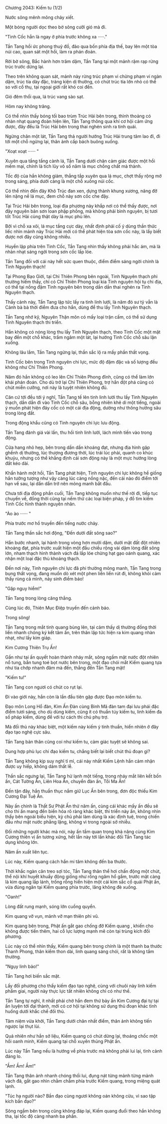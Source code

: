 




Chương 2043: Kiếm tu (1/2)


Nước sông mênh mông chảy xiết.

Một bóng người dọc theo bờ sông cưỡi gió mà đi.

"Tinh Cốc hẳn là ngay ở phía trước không xa ·····."

Tần Tang hồi ức phong thuỷ đồ, đảo qua bốn phía địa thế, bay lên một tòa núi cao, quan sát một hồi, làm ra phán đoán.

Rời bờ sông, Bắc hành hơn trăm dặm, Tần Tang tại một mảnh rậm rạp rừng trúc trước dừng lại.

Theo trên không quan sát, mảnh này rừng trúc phạm vi chừng phạm vi ngàn dặm, trúc tía dày đặc, tráng kiện dị thường, có chút trúc tía lớn nhỏ có thể so với cổ thụ, tại ngoại giới rất khó coi đến.

Gió đêm thổi qua, lá trúc vang sào sạt.

Hôm nay không trăng.

Có thể nhìn thấy bóng tối bao trùm Trúc Hải bên trong, thỉnh thoảng có nhàn nhạt quang đoàn hiện lên, Tần Tang thông qua khí cơ hội cảm ứng được, đây đều là Trúc Hải bên trong thai nghén sinh ra tinh quái.

Ngừng chân một lát, Tần Tang thả người hướng Trúc Hải trung tâm lao đi, đi tới một chỗ ngừng lại, thân ảnh cấp bách buông xuống.

"Xoạt xoạt ······ "

Xuyên qua tầng tầng cành lá, Tần Tang dưới chân cảm giác được một hồi mềm mại, chính là tích lũy vô số năm lá mục chồng chất mà thành.

Tốc độ của hắn không giảm, thẳng tắp xuyên qua lá mục, chợt thấy rộng mở trong sáng, phía dưới càng là một chỗ xuống núi cốc.

Có thể nhìn đến đây Khô Trúc đan xen, dựng thành khung xương, nâng đỡ lên nặng nề lá mục, đem chỗ này sơn cốc che đậy.

Tại Trúc Hải bên trong, loại địa phương này khắp nơi có thể thấy được, nơi đây nguyên bản sơn loan phập phồng, mà không phải bình nguyên, bị tươi tốt Trúc Hải cùng thật dày lá mục phủ lên.

Bởi vì chỗ xa xôi, lá mục tầng cực dày, nhất định phải cố ý dùng thần thức liếc nhìn mảnh này Trúc Hải mới có thể phát hiện tòa sơn cốc này, là lấy biết được nơi đây cũng không nhiều.

Huyền lập phía trên Tinh Cốc, Tần Tang nhìn thấy không phải hắc ám, mà là nhàn nhạt sáng ngời trong sơn cốc lấp lóe.

Tần Tang đối với cái này hết sức quen thuộc, điểm điểm sáng ngời chính là Tinh Nguyên thạch!

Tại Phong Bạo Giới, tại Chỉ Thiên Phong bên ngoài, Tinh Nguyên thạch phi thường hiếm thấy, chỉ có Chỉ Thiên Phong loại kia Tinh nguyên hội tụ chi địa, có thể tại nồng đậm Tinh nguyên bên trong dần dần thai nghén ra Tinh Nguyên thạch.

Thấy cảnh này, Tần Tang lập tức lấy ra tinh linh lưới, là năm đó sư tỷ vẫn là Cảnh bà bà thời điểm đưa cho hắn, dùng để thu lấy Tinh Nguyên thạch.

Tần Tang nhớ kỹ, Nguyên Thận môn có mấy loại trận cấm, có thể sử dụng Tinh Nguyên thạch thi triển.

Hắn không có nóng lòng thu lấy Tinh Nguyên thạch, theo Tinh Cốc một mặt bay đến một chỗ khác, trầm ngâm một lát, lại hướng Tinh Cốc chỗ sâu lặn xuống.

Không lâu lắm, Tần Tang ngừng lại, thần sắc lộ ra mấy phần thất vọng.

Tinh Cốc bên trong Tinh nguyên chi lực, mức độ đậm đặc và số lượng đều không như Chỉ Thiên Phong.

Năm đó hắn không có leo lên Chỉ Thiên Phong đỉnh, cũng có thể làm lớn khái phán đoán. Cho dù trở lại Chỉ Thiên Phong, trợ hắn đột phá cũng có chút miễn cưỡng, nơi này là tuyệt nhiên không đủ.

Căn cứ tới đều tới ý nghĩ, Tần Tang tế lên tinh linh lưới thu lấy Tinh Nguyên thạch, dần dần đi vào Tinh Cốc chỗ sâu, bỗng nhiên khẽ di một tiếng, ngoài ý muốn phát hiện đáy cốc có một cái địa động, dường như thông hướng sâu trong lòng đất.

Trong động khẩu cũng có Tinh nguyên chi lực lưu động.

Tần Tang đánh giá vài lần, thu hồi tinh linh lưới, lách mình tiến vào trong động.

Cửa hang nhỏ hẹp, bên trong dần dần khoáng đạt, nhưng địa hình gập ghềnh dị thường, lúc thượng đương thời, lúc trái lúc phải, quanh co khúc khuỷu, nhưng có thể khẳng định cái sơn động này là một mực hướng lòng đất kéo dài.

Khẩn hành một hồi, Tần Tang phát hiện, Tinh nguyên chi lực không hề giống hắn tưởng tượng như vậy càng lúc càng nồng nặc, đến cái nào đó điểm tới hạn về sau, lại dần dần trở nên mỏng manh bắt đầu.

Chưa tới địa động phần cuối, Tần Tang không muốn như thế rời đi, tiếp tục chuyến về, đồng thời cũng tại nếm thử các loại biện pháp, ý đồ tìm kiếm Tinh Cốc hình thành nguyên nhân.

"Ào ào ······ "

Phía trước mơ hồ truyền đến tiếng nước chảy.

Tần Tang thần sắc hơi động, "Đến dưới đất sông sao?"

Hắn bước nhanh, lại hành trong vòng hơn mười dặm, dưới mặt đất đột nhiên khoáng đạt, phía trước xuất hiện một đầu chiều rộng vài dặm lòng đất sông lớn, nham thạch hình thành vách đá lấp lóe chừng hạt gạo oánh quang, xác nhận một loại đặc thù khoáng thạch.

Đến nơi này, Tinh nguyên chi lực đã phi thường mỏng manh, Tần Tang trong bụng thất vọng, đang muốn dò xét một phen liền liền rút đi, không khỏi cảm thấy rùng cả mình, nảy sinh điềm báo!

"Gặp nguy hiểm!"

Tần Tang trong lòng căng thẳng.

Cùng lúc đó, Thiên Mục Điệp truyền đến cảnh báo.

Trong sông!

Tần Tang trong mắt tinh quang bùng lên, tại cảm thấy dị thường đồng thời liền nhanh chóng ký kết tâm ấn, trên thân lập tức hiện ra kim quang nhàn nhạt, như lấy kim giáp.

Kim Cương Thiên Trụ Ấn!

Gần như tại ấn quyết hoàn thành nháy mắt, sông ngầm mặt nước đột nhiên nổ tung, bắn tung toé bọt nước bên trong, một đạo chói mắt Kiếm quang tựa như tia chớp nhanh đâm mà đến, thẳng đến Tần Tang mặt!

"Kiếm tu!"

Tần Tang con ngươi có chút co rụt lại.

Đi vào giới này, hắn còn là lần đầu tiên gặp được Đạo môn kiếm tu.

Đạo môn Long Hổ đàn, Kim Ấn Đàn cùng Binh Mã đàn tam đại lưu phái đặc điểm tươi sáng, cho dù dùng kiếm, cũng ít có thuần túy kiếm tu, linh kiếm đa số pháp kiếm, dùng để với tư cách thi chú phụ trợ.

Mà đối thủ này khác biệt, một kiếm này kiếm ý tinh thuần, hiển nhiên ở đây đạo tạo nghệ cực sâu.

Tần Tang bản thân cũng coi như kiếm tu, cảm giác tuyệt sẽ không sai.

Dung hợp phù lục chi đạo kiếm tu, chẳng biết lại biết chút thủ đoạn gì?

Tần Tang không kịp suy nghĩ tỉ mỉ, cái này nhất Kiếm Lệnh hắn cảm nhận được uy hiếp, không dám thất lễ.

Thần sắc ngưng lại, Tần Tang hừ lạnh một tiếng, trong nháy mắt liên kết bốn ấn, Cát Tường Ấn, Liên Hoa Ấn, chuyển đàn ấn, Tồi Ma Ấn!

Đến tận đây, hắn thuần thục nắm giữ Lục Ấn bên trong, đơn độc thiếu Kim Cương Đại Tuệ Ấn.

Này ấn chính là Thất Sư Phật Ấn thứ năm ấn, cùng cái khác mấy ấn đều sẽ cho thi ấn mang đến biến hóa rõ ràng khác biệt, thi triển này ấn, không nhìn thấy bên ngoài biểu hiện, kỳ chủ phải làm dùng là xác định tuệ, trong chiến đấu như mặt nước phẳng lặng, không vì trong ngoài sở nhiễu.

Đối những người khác mà nói, này ấn tầm quan trọng khả năng cùng Kim Cương thiên vị ấn tương xứng, hết lần này tới lần khác đối Tần Tang tác dụng không lớn.

Năm ấn xuất liên tục.

Lúc này, Kiếm quang cách hắn mi tâm không đến ba thước.

Thời khắc ngàn cân treo sợi tóc, Tần Tang thân thể hơi chấn động một chút, thể nội khí huyết khuấy động giống như rồng ngâm hổ gầm, trước mặt càng là kim quang lấp lánh, trống rỗng hiển hiện một cái kim sắc cổ quái Phật ấn, vừa đúng ngăn tại Kiếm quang phía trước, lăng không đè xuống.

"Oanh!"

Lòng đất rung mạnh, sóng lớn cuồng quyển.

Kim quang vỡ vụn, mảnh vỡ mạn thiên phi vũ.

Kim quang bên trong, Phật ấn gắt gao chống đỡ Kiếm quang , khiến cho không được tiến thêm, hai cỗ lực lượng mạnh mẽ còn tại trùng kích đối phương.

Lúc này có thể nhìn thấy, Kiếm quang bên trong chính là một thanh ba thước Thanh Phong, thân kiếm thon dài, linh quang sáng chói, rất là không tầm thường.

"Ngụy linh bảo!"

Tần Tang hơi biến sắc mặt.

Lấy đối phương cho thấy kiếm đạo tạo nghệ, cùng với chuôi này linh kiếm phẩm giai, người này thực lực tất nhiên không chỉ có như thế.

Tần Tang tự nghĩ, ít nhất phải chờ hắn đem thứ bảy ấn Kim Cương đại tự tại ấn luyện tới đại thành, mới có cơ hội tại không sử dụng thủ đoạn khác tình huống dưới khắc chế đối thủ.

Tâm niệm vừa khởi, Tần Tang dưới chân nhất điểm, thân ảnh không tiến ngược lại thụt lùi.

Quả nhiên như hắn sở liệu, Kiếm quang có chút dừng lại, thoáng chốc một hồi oanh minh, Kiếm quang tại chỗ xuyên thủng Phật ấn.

Lúc này Tần Tang nếu là hướng về phía trước mà không phải lui lại, tình cảnh đáng lo.

"Ầm! Ầm! Ầm!"

Tần Tang thân ảnh nhanh chóng thối lui, đụng nát từng mảnh từng mảnh vách đá, gắt gao nhìn chằm chằm phía trước Kiếm quang, trong miệng quát lạnh.

"Túc hạ người nào? Bần đạo cùng ngươi không oán không cừu, vì sao tập kích bần đạo?"

Sông ngầm bên trong cũng không đáp lại, Kiếm quang đuổi theo hắn không tha, lại tốc độ càng nhanh ba phần.





